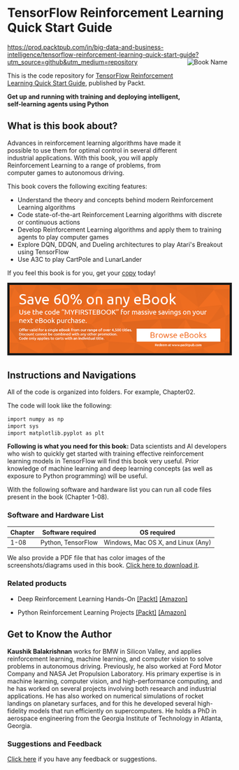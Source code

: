# TensorFlow Reinforcement Learning Quick Start Guide

<https://prod.packtpub.com/in/big-data-and-business-intelligence/tensorflow-reinforcement-learning-quick-start-guide?utm_source=github&utm_medium=repository><img src="https://prod.packtpub.com/in/big-data-and-business-intelligence/tensorflow-reinforcement-learning-quick-start-guide" alt="Book Name" height="256px" align="right"></a>

This is the code repository for [TensorFlow Reinforcement Learning Quick Start Guide](https://prod.packtpub.com/in/big-data-and-business-intelligence/tensorflow-reinforcement-learning-quick-start-guide?utm_source=github&utm_medium=repository), published by Packt.

**Get up and running with training and deploying intelligent, self-learning agents using Python**

## What is this book about?
Advances in reinforcement learning algorithms have made it possible to use them for optimal control in several different industrial applications. With this book, you will apply Reinforcement Learning to a range of problems, from computer games to autonomous driving.

This book covers the following exciting features: 
* Understand the theory and concepts behind modern Reinforcement Learning algorithms
* Code state-of-the-art Reinforcement Learning algorithms with discrete or continuous actions
* Develop Reinforcement Learning algorithms and apply them to training agents to play computer games
* Explore DQN, DDQN, and Dueling architectures to play Atari's Breakout using TensorFlow
* Use A3C to play CartPole and LunarLander

If you feel this book is for you, get your [copy](https://www.amazon.com/dp/10DigitISBN) today!

<a href="https://www.packtpub.com/?utm_source=github&utm_medium=banner&utm_campaign=GitHubBanner"><img src="https://raw.githubusercontent.com/PacktPublishing/GitHub/master/GitHub.png" alt="https://www.packtpub.com/" border="5" /></a>

## Instructions and Navigations
All of the code is organized into folders. For example, Chapter02.

The code will look like the following:

```
import numpy as np 
import sys 
import matplotlib.pyplot as plt
```

**Following is what you need for this book:**
Data scientists and AI developers who wish to quickly get started with training effective reinforcement learning models in TensorFlow will find this book very useful. Prior knowledge of machine learning and deep learning concepts (as well as exposure to Python programming) will be useful.

With the following software and hardware list you can run all code files present in the book (Chapter 1-08).

### Software and Hardware List

| Chapter  | Software required                   | OS required                        |
| -------- | ------------------------------------| -----------------------------------|
| 1-08     | Python, TensorFlow                  | Windows, Mac OS X, and Linux (Any) |


We also provide a PDF file that has color images of the screenshots/diagrams used in this book. [Click here to download it](http://www.packtpub.com/sites/default/files/downloads/9781789533583_ColorImages.pdf).



### Related products <Other books you may enjoy>
* Deep Reinforcement Learning Hands-On [[Packt]](https://prod.packtpub.com/in/big-data-and-business-intelligence/deep-reinforcement-learning-hands?utm_source=github&utm_medium=repository&utm_campaign=9781788834247) [[Amazon]](https://www.amazon.com/dp/1788834240)

* Python Reinforcement Learning Projects [[Packt]](https://prod.packtpub.com/in/big-data-and-business-intelligence/python-reinforcement-learning-projects?utm_source=github&utm_medium=repository&utm_campaign=9781788991612) [[Amazon]](https://www.amazon.com/dp/1788991613)

## Get to Know the Author
**Kaushik Balakrishnan**
works for BMW in Silicon Valley, and applies reinforcement learning, machine learning, and computer vision to solve problems in autonomous driving. Previously, he also worked at Ford Motor Company and NASA Jet Propulsion Laboratory. His primary expertise is in machine learning, computer vision, and high-performance computing, and he has worked on several projects involving both research and industrial applications. He has also worked on numerical simulations of rocket landings on planetary surfaces, and for this he developed several high-fidelity models that run efficiently on supercomputers. He holds a PhD in aerospace engineering from the Georgia Institute of Technology in Atlanta, Georgia.


### Suggestions and Feedback
[Click here](https://docs.google.com/forms/d/e/1FAIpQLSdy7dATC6QmEL81FIUuymZ0Wy9vH1jHkvpY57OiMeKGqib_Ow/viewform) if you have any feedback or suggestions.

